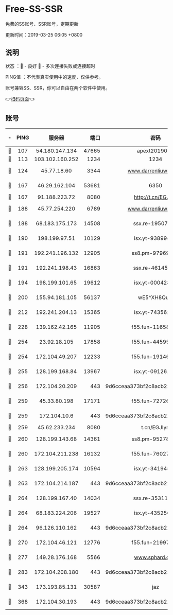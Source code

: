 # Free-SS-SSR

免费的SS账号、SSR账号，定期更新

更新时间：2019-03-25 06:05 +0800

## 说明

状态     ：🙂 - 良好 🙁 - 多次连接失败或连接超时

PING值   ：不代表真实使用中的速度，仅供参考。

账号兼容SS、SSR，你可以自由在两个软件中使用。

👉[扫码页面](https://liesauer.github.io/Free-SS-SSR/)👈

## 账号

|-|PING|服务器|端口|密码|加密方式|区域|
|:----:|:----:|:-----:|-----:|:----:|:----:|:----:|
|🙂|107|54.180.147.134|47665|apext2019001|chacha20|KR|
|🙂|113|103.102.160.252|1234|1234|rc4-md5|JP|
|🙂|124|45.77.18.60|3344|www.darrenliuwei.com|aes-256-cfb|JP|
|🙂|167|46.29.162.104|53681|6350|aes-128-ctr|RU|
|🙂|167|91.188.223.72|8080|http://t.cn/EGJIyrl|rc4-md5|RU|
|🙂|188|45.77.254.220|6789|www.darrenliuwei.com|aes-256-cfb|SG|
|🙂|188|68.183.175.173|14508|ssx.re-19507482|aes-256-cfb|US|
|🙂|190|198.199.97.51|10129|isx.yt-93899437|aes-256-cfb|US|
|🙂|191|192.241.196.132|12905|ss8.pm-97969807|aes-256-cfb|US|
|🙂|191|192.241.198.43|16863|ssx.re-46145720|aes-256-cfb|US|
|🙂|194|198.199.101.65|19612|isx.yt-00042869|aes-256-cfb|US|
|🙂|200|155.94.181.105|56137|wE5^XH8Quw|aes-256-cfb|US|
|🙂|212|192.241.204.13|15365|isx.yt-74356229|aes-256-cfb|US|
|🙂|228|139.162.42.165|11905|f55.fun-11658175|aes-256-cfb|SG|
|🙂|254|23.92.18.105|17858|f55.fun-44595714|aes-256-cfb|US|
|🙂|254|172.104.49.207|12233|f55.fun-19146730|aes-256-cfb|SG|
|🙂|255|128.199.168.84|13967|isx.yt-09126188|aes-256-cfb|SG|
|🙂|256|172.104.20.209|443|9d6cceaa373bf2c8acb22e60b6a58be6|aes-256-cfb|US|
|🙂|259|45.33.80.198|17171|f55.fun-72726729|aes-256-cfb|US|
|🙂|259|172.104.10.6|443|9d6cceaa373bf2c8acb22e60b6a58be6|aes-256-cfb|US|
|🙂|259|45.62.233.234|8080|t.cn/EGJIyrl|rc4-md5|CA|
|🙂|260|128.199.143.68|14361|ss8.pm-95278074|aes-256-cfb|SG|
|🙂|260|172.104.211.238|16132|f55.fun-76027787|aes-256-cfb|US|
|🙂|263|128.199.205.174|10594|isx.yt-34194530|aes-256-cfb|SG|
|🙂|263|172.104.214.187|443|9d6cceaa373bf2c8acb22e60b6a58be6|aes-256-cfb|US|
|🙂|264|128.199.167.40|14034|ssx.re-35311093|aes-256-cfb|SG|
|🙂|264|68.183.224.206|19527|isx.yt-43525673|aes-256-cfb|SG|
|🙂|264|96.126.110.162|443|9d6cceaa373bf2c8acb22e60b6a58be6|aes-256-cfb|US|
|🙂|270|172.104.46.121|12776|f55.fun-21997792|aes-256-cfb|SG|
|🙂|277|149.28.176.168|5566|www.sphard.com|aes-256-cfb|AU|
|🙂|283|172.104.208.180|443|9d6cceaa373bf2c8acb22e60b6a58be6|aes-256-cfb|US|
|🙂|343|173.193.85.131|30587|jaz|aes-256-cfb|US|
|🙂|368|172.104.30.193|443|9d6cceaa373bf2c8acb22e60b6a58be6|aes-256-cfb|US|
